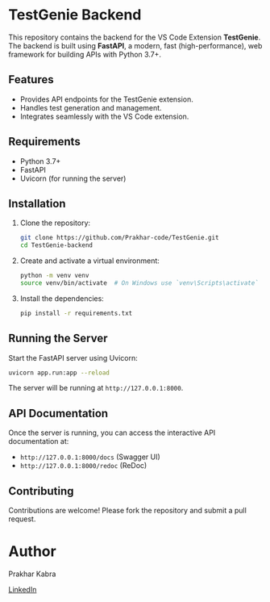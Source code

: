 # TestGenie Backend

This repository contains the backend for the VS Code Extension **TestGenie**. The backend is built using **FastAPI**, a modern, fast (high-performance), web framework for building APIs with Python 3.7+.

## Features

- Provides API endpoints for the TestGenie extension.
- Handles test generation and management.
- Integrates seamlessly with the VS Code extension.

## Requirements

- Python 3.7+
- FastAPI
- Uvicorn (for running the server)

## Installation

1. Clone the repository:
    ```bash
    git clone https://github.com/Prakhar-code/TestGenie.git
    cd TestGenie-backend
    ```

2. Create and activate a virtual environment:
    ```bash
    python -m venv venv
    source venv/bin/activate  # On Windows use `venv\Scripts\activate`
    ```

3. Install the dependencies:
    ```bash
    pip install -r requirements.txt
    ```

## Running the Server

Start the FastAPI server using Uvicorn:
```bash
uvicorn app.run:app --reload
```

The server will be running at `http://127.0.0.1:8000`.

## API Documentation

Once the server is running, you can access the interactive API documentation at:
- `http://127.0.0.1:8000/docs` (Swagger UI)
- `http://127.0.0.1:8000/redoc` (ReDoc)

## Contributing

Contributions are welcome! Please fork the repository and submit a pull request.

# Author

Prakhar Kabra

[LinkedIn](https://www.linkedin.com/in/prakhar-kabra-98a2521ba/) 

